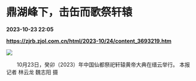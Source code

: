 # 鼎湖峰下，击缶而歌祭轩辕

**2023-10-23 22:05**

**https://zjrb.zjol.com.cn/html/2023-10/24/content_3693219.htm**

![](https://zjrb.zjol.com.cn/images/2023-10/24/zjrb2023102400002v01b002.jpg)

　　10月23日，癸卯（2023）年中国仙都祭祀轩辕黄帝大典在缙云举行。 本报记者 林云龙 魏志阳 摄
